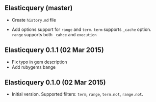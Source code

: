 ## Elasticquery (master)

* Create `history.md` file

* Add options support for `range` and `term`.
`term` supports `_cache` option. `range` supports both `_cahce` and `execution`

## Elasticquery 0.1.1 (02 Mar 2015)

* Fix typo in gem description
* Add rubygems bange

## Elasticquery 0.1.0 (02 Mar 2015)

* Initial version. Supported filters: `term`, `range`, `term.not`, `range.not`.

